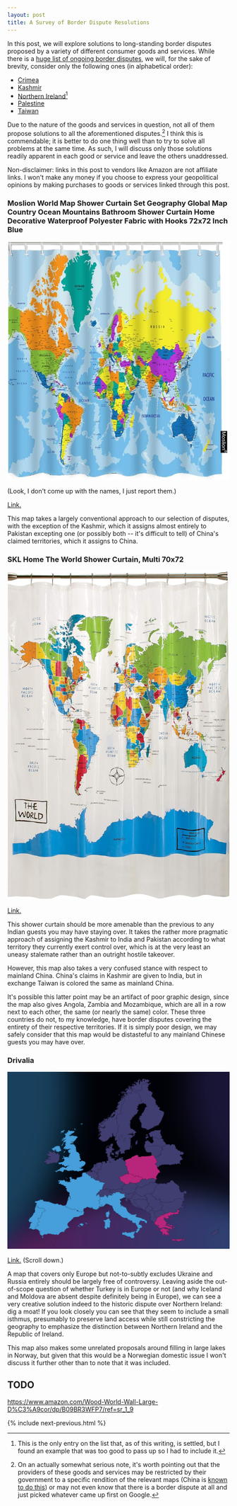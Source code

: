 ```yaml
---
layout: post
title: A Survey of Border Dispute Resolutions
---
```


In this post, we will explore solutions to long-standing border disputes proposed by a variety of different consumer goods and services. While there is a [huge list of ongoing border disputes](https://en.wikipedia.org/wiki/List_of_territorial_disputes), we will, for the sake of brevity, consider only the following ones (in alphabetical order):

- [Crimea](https://en.wikipedia.org/wiki/Russian_occupation_of_Crimea)
- [Kashmir](https://en.wikipedia.org/wiki/Kashmir_conflict)
- [Northern Ireland](https://en.wikipedia.org/wiki/The_Troubles)[^ireland]
- [Palestine](https://en.wikipedia.org/wiki/Palestinian_territories#Political_status_and_sovereignty)
- [Taiwan](https://en.wikipedia.org/wiki/Political_status_of_Taiwan)

[^ireland]: This is the only entry on the list that, as of this writing, is settled, but I found an example that was too good to pass up so I had to include it.

Due to the nature of the goods and services in question, not all of them propose solutions to all the aforementioned disputes.[^provider] I think this is commendable; it is better to do one thing well than to try to solve all problems at the same time. As such, I will discuss only those solutions readily apparent in each good or service and leave the others unaddressed.

[^provider]: On an actually somewhat serious note, it's worth pointing out that the providers of these goods and services may be restricted by their government to a specific rendition of the relevant maps (China is [known to do this](https://en.wikipedia.org/wiki/Restrictions_on_geographic_data_in_China#Map_content)) or may not even know that there is a border dispute at all and just picked whatever came up first on Google.

Non-disclaimer: links in this post to vendors like Amazon are not affiliate links. I won't make any money if you choose to express your geopolitical opinions by making purchases to goods or services linked through this post.

### Moslion World Map Shower Curtain Set Geography Global Map Country Ocean Mountains Bathroom Shower Curtain Home Decorative Waterproof Polyester Fabric with Hooks 72x72 Inch Blue

![Moslion World Map Shower Curtain Set Geography Global Map Country Ocean Mountains Bathroom Shower Curtain Home Decorative Waterproof Polyester Fabric with Hooks 72x72 Inch Blue](/assets/border-disputes/moslion.jpg)

(Look, I don't come up with the names, I just report them.)

[Link.](https://www.amazon.com/Moslion-Geography-Mountains-Decorative-Waterproof/dp/B07RK1CB8B/ref=sr_1_16)

This map takes a largely conventional approach to our selection of disputes, with the exception of the Kashmir, which it assigns almost entirely to Pakistan excepting one (or possibly both -- it's difficult to tell) of China's claimed territories, which it assigns to China.

### SKL Home The World Shower Curtain, Multi 70x72

![SKL Home The World Shower Curtain, Multi 70x72](/assets/border-disputes/skl.jpg)

[Link.](https://www.amazon.com/Saturday-Knight-World-Shower-Curtain/dp/B001C4CK4C/ref=sr_1_5)

This shower curtain should be more amenable than the previous to any Indian guests you may have staying over. It takes the rather more pragmatic approach of assigning the Kashmir to India and Pakistan according to what territory they currently exert control over, which is at the very least an uneasy stalemate rather than an outright hostile takeover.

However, this map also takes a very confused stance with respect to mainland China. China's claims in Kashmir are given to India, but in exchange Taiwan is colored the same as mainland China.

It's possible this latter point may be an artifact of poor graphic design, since the map also gives Angola, Zambia and Mozambique, which are all in a row next to each other, the same (or nearly the same) color. These three countries do not, to my knowledge, have border disputes covering the entirety of their respective territories. If it is simply poor design, we may safely consider that this map would be distasteful to any mainland Chinese guests you may have over.

### Drivalia

![Drivalia](/assets/border-disputes/drivalia.png)

[Link.](https://www.drivalia.com/eng/rent) (Scroll down.)

A map that covers only Europe but not-to-subtly excludes Ukraine and Russia entirely should be largely free of controversy. Leaving aside the out-of-scope question of whether Turkey is in Europe or not (and why Iceland and Moldova are absent despite definitely being in Europe), we can see a very creative solution indeed to the historic dispute over Northern Ireland: dig a moat! If you look closely you can see that they seem to include a small isthmus, presumably to preserve land access while still constricting the geography to emphasize the distinction between Northern Ireland and the Republic of Ireland.

This map also makes some unrelated proposals around filling in large lakes in Norway, but given that this would be a Norwegian domestic issue I won't discuss it further other than to note that it was included.

## TODO

https://www.amazon.com/Wood-World-Wall-Large-D%C3%A9cor/dp/B09BR3WFP7/ref=sr_1_9

{% include next-previous.html %}
